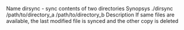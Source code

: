 Name
  dirsync - sync contents of two directories
Synopsys
  ./dirsync /path/to/directory_a /path/to/directory_b
Description
  If same files are available, the last modified file is synced and the other copy is deleted

